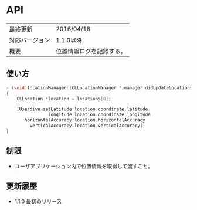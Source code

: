 # API

|                |            |
|:---------------|:-----------|
| 最終更新       | 2016/04/18 |
| 対応バージョン | 1.1.0以降      |
| 概要           | 位置情報ログを記録する。 |

## 使い方

```objectivec
- (void)locationManager:(CLLocationManager *)manager didUpdateLocations:(NSArray *)locations
{
    CLLocation *location = locations[0];

    [Userdive setLatitude:location.coordinate.latitude
                longitude:location.coordinate.longitude
       horizontalAccuracy:location.horizontalAccuracy
         verticalAccuracy:location.verticalAccuracy];
}
```

## 制限

- ユーザアプリケーション内で位置情報を取得して渡すこと。

## 更新履歴

- 1.1.0 最初のリリース
